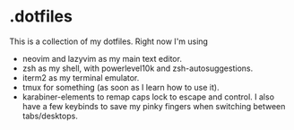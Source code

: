 # .dotfiles

This is a collection of my dotfiles. Right now I'm using  
- neovim and lazyvim as my main text editor.
- zsh as my shell, with powerlevel10k and zsh-autosuggestions.
- iterm2 as my terminal emulator.
- tmux for something (as soon as I learn how to use it).
- karabiner-elements to remap caps lock to escape and control. I also have a few keybinds to save my pinky fingers when switching between tabs/desktops.

